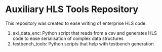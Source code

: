 # Auxiliary HLS Tools Repository


This repository was created to ease writing of enterprise HLS code. 



1. axi_data_enc: Python script that reads from a csv and generates HLS code to ease serialisation of complex data structures
2. testbench_tools: Python scripts that help with testbench generation
